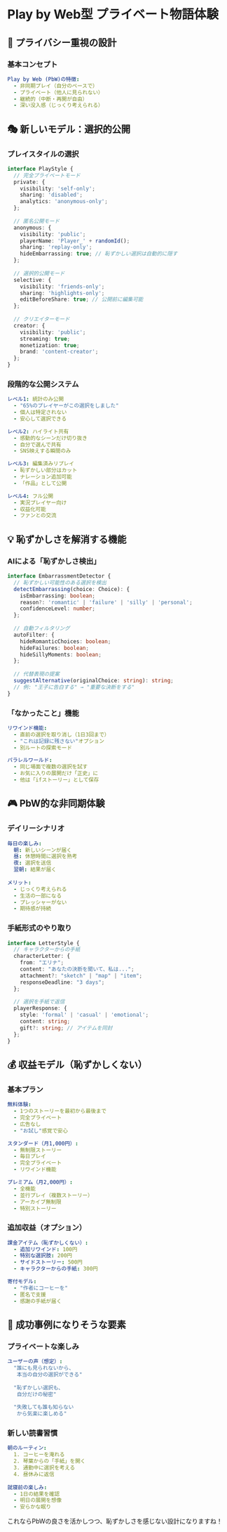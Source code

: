 # Play by Web型 プライベート物語体験

## 🔐 プライバシー重視の設計

### 基本コンセプト
```yaml
Play by Web (PbW)の特徴:
  - 非同期プレイ（自分のペースで）
  - プライベート（他人に見られない）
  - 継続的（中断・再開が自由）
  - 深い没入感（じっくり考えられる）
```

## 🎭 新しいモデル：選択的公開

### プレイスタイルの選択
```typescript
interface PlayStyle {
  // 完全プライベートモード
  private: {
    visibility: 'self-only';
    sharing: 'disabled';
    analytics: 'anonymous-only';
  };
  
  // 匿名公開モード
  anonymous: {
    visibility: 'public';
    playerName: 'Player_' + randomId();
    sharing: 'replay-only';
    hideEmbarrassing: true; // 恥ずかしい選択は自動的に隠す
  };
  
  // 選択的公開モード
  selective: {
    visibility: 'friends-only';
    sharing: 'highlights-only';
    editBeforeShare: true; // 公開前に編集可能
  };
  
  // クリエイターモード
  creator: {
    visibility: 'public';
    streaming: true;
    monetization: true;
    brand: 'content-creator';
  };
}
```

### 段階的な公開システム
```yaml
レベル1: 統計のみ公開
  - "65%のプレイヤーがこの選択をしました"
  - 個人は特定されない
  - 安心して選択できる

レベル2: ハイライト共有
  - 感動的なシーンだけ切り抜き
  - 自分で選んで共有
  - SNS映えする瞬間のみ

レベル3: 編集済みリプレイ
  - 恥ずかしい部分はカット
  - ナレーション追加可能
  - 「作品」として公開

レベル4: フル公開
  - 実況プレイヤー向け
  - 収益化可能
  - ファンとの交流
```

## 💡 恥ずかしさを解消する機能

### AIによる「恥ずかしさ検出」
```typescript
interface EmbarrassmentDetector {
  // 恥ずかしい可能性のある選択を検出
  detectEmbarrassing(choice: Choice): {
    isEmbarrassing: boolean;
    reason?: 'romantic' | 'failure' | 'silly' | 'personal';
    confidenceLevel: number;
  };
  
  // 自動フィルタリング
  autoFilter: {
    hideRomanticChoices: boolean;
    hideFailures: boolean;
    hideSillyMoments: boolean;
  };
  
  // 代替表現の提案
  suggestAlternative(originalChoice: string): string;
  // 例: "王子に告白する" → "重要な決断をする"
}
```

### 「なかったこと」機能
```yaml
リワインド機能:
  - 直前の選択を取り消し（1日3回まで）
  - "これは記録に残さない"オプション
  - 別ルートの探索モード

パラレルワールド:
  - 同じ場面で複数の選択を試す
  - お気に入りの展開だけ「正史」に
  - 他は「ifストーリー」として保存
```

## 🎮 PbW的な非同期体験

### デイリーシナリオ
```yaml
毎日の楽しみ:
  朝: 新しいシーンが届く
  昼: 休憩時間に選択を熟考
  夜: 選択を送信
  翌朝: 結果が届く
  
メリット:
  - じっくり考えられる
  - 生活の一部になる
  - プレッシャーがない
  - 期待感が持続
```

### 手紙形式のやり取り
```typescript
interface LetterStyle {
  // キャラクターからの手紙
  characterLetter: {
    from: "エリナ";
    content: "あなたの決断を聞いて、私は...";
    attachment?: "sketch" | "map" | "item";
    responseDeadline: "3 days";
  };
  
  // 選択を手紙で返信
  playerResponse: {
    style: 'formal' | 'casual' | 'emotional';
    content: string;
    gift?: string; // アイテムを同封
  };
}
```

## 💰 収益モデル（恥ずかしくない）

### 基本プラン
```yaml
無料体験:
  - 1つのストーリーを最初から最後まで
  - 完全プライベート
  - 広告なし
  - "お試し"感覚で安心

スタンダード（月1,000円）:
  - 無制限ストーリー
  - 毎日プレイ
  - 完全プライベート
  - リワインド機能

プレミアム（月2,000円）:
  - 全機能
  - 並行プレイ（複数ストーリー）
  - アーカイブ無制限
  - 特別ストーリー
```

### 追加収益（オプション）
```yaml
課金アイテム（恥ずかしくない）:
  - 追加リワインド: 100円
  - 特別な選択肢: 200円
  - サイドストーリー: 500円
  - キャラクターからの手紙: 300円

寄付モデル:
  - "作者にコーヒーを"
  - 匿名で支援
  - 感謝の手紙が届く
```

## 🌟 成功事例になりそうな要素

### プライベートな楽しみ
```yaml
ユーザーの声（想定）:
  "誰にも見られないから、
   本当の自分の選択ができる"
  
  "恥ずかしい選択も、
   自分だけの秘密"
  
  "失敗しても誰も知らない
   から気楽に楽しめる"
```

### 新しい読書習慣
```yaml
朝のルーティン:
  1. コーヒーを淹れる
  2. 琴葉からの「手紙」を開く
  3. 通勤中に選択を考える
  4. 昼休みに返信
  
就寝前の楽しみ:
  - 1日の結果を確認
  - 明日の展開を想像
  - 安らかな眠り
```

これならPbWの良さを活かしつつ、恥ずかしさを感じない設計になりますね！